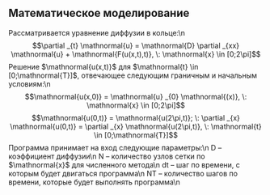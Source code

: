 ## Математическое моделирование
Рассматривается уравнение диффузии в кольце:\n
$$\partial _{t} \mathnormal{u} = \mathnormal{D} \partial _{xx} \mathnormal{u} + \mathnormal{F(u(x,t),t)}, \: \mathnormal{x} \in [0;2\pi]$$
Решение $\mathnormal{u(x,t)}$ для $\mathnormal{t} \in [0;\mathnormal{T}]$, отвечающее следующим граничным и начальным условиям:\n
$$\mathnormal{u(x,0)} = \mathnormal{u} _{0} \mathnormal{(x)}, \: \mathnormal{x} \in [0;2\pi]$$
$$\mathnormal{u(0,t)} = \mathnormal{u(2\pi,t)}; \: \partial _{x} \mathnormal{u(0,t)} = \partial _{x} \mathnormal{u(2\pi,t)}, \: \mathnormal{t} \in [0;\mathnormal{T}]$$
Программа принимает на вход следующие параметры:\n
$\mathrm{D}$ – коэффициент диффузии\n
$\mathrm{N}$ – количество узлов сетки по $\mathnormal{x}$ для численного метода\n
$\mathrm{dt}$ – шаг по времени, с которым будет двигаться программа\n
$\mathrm{NT}$ – количество шагов по времени, которые будет выполнять программа\n